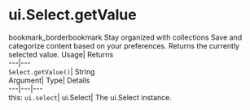  
#  ui.Select.getValue 
bookmark_borderbookmark Stay organized with collections  Save and categorize content based on your preferences. 
Returns the currently selected value. 
Usage| Returns  
---|---  
`Select.getValue()`| String  
Argument| Type| Details  
---|---|---  
this: `ui.select`| ui.Select| The ui.Select instance.  
